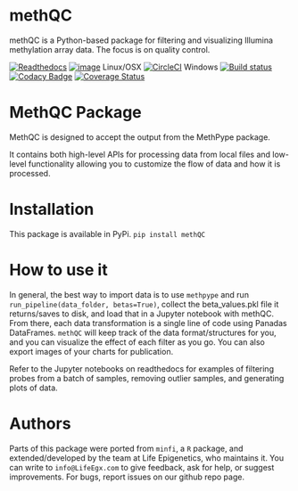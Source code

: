 # methQC
methQC is a Python-based package for filtering and visualizing Illumina methylation array data. The focus is on quality control.

[![Readthedocs](https://readthedocs.com/projects/life-epigenetics-methqc/badge/?version=latest)](https://life-epigenetics-methqc.readthedocs-hosted.com/en/latest/)
[![image](https://img.shields.io/pypi/l/pipenv.svg)](https://python.org/pypi/pipenv)
Linux/OSX [![CircleCI](https://circleci.com/gh/LifeEGX/methQC.svg?style=shield&circle-token=58a514d3924fcfe0287c109d2323b7f697956ec9)](https://circleci.com/gh/LifeEGX/methQC)
Windows [![Build status](https://ci.appveyor.com/api/projects/status/j15lpvjg1q9u2y17?svg=true)](https://ci.appveyor.com/project/life_epigenetics/methqc)
[![Codacy Badge](https://api.codacy.com/project/badge/Grade/02598852d7d34e8284e928ea6c221f1a)](https://www.codacy.com?utm_source=github.com&amp;utm_medium=referral&amp;utm_content=LifeEGX/methQC&amp;utm_campaign=Badge_Grade)
[![Coverage Status](https://coveralls.io/repos/github/LifeEGX/methQC/badge.svg?t=OVL45Q)](https://coveralls.io/github/LifeEGX/methQC)

# MethQC Package

MethQC is designed to accept the output from the MethPype package.

It contains both high-level APIs for processing data from local files and low-level functionality allowing you to customize the flow of data and how it is processed.

# Installation

This package is available in PyPi.
`pip install methQC`

# How to use it

In general, the best way to import data is to use `methpype` and run `run_pipeline(data_folder, betas=True)`, collect the beta_values.pkl file it returns/saves to disk, and load that in a Jupyter notebook with methQC. From there, each data transformation is a single line of code using Panadas DataFrames. `methQC` will keep track of the data format/structures for you, and you can visualize the effect of each filter as you go. You can also export images of your charts for publication.

Refer to the Jupyter notebooks on readthedocs for examples of filtering probes from a batch of samples, removing outlier samples, and generating plots of data.

# Authors

Parts of this package were ported from `minfi`, a `R` package, and extended/developed by the team at Life Epigenetics, who maintains it. You can write to `info@LifeEgx.com` to give feedback, ask for help, or suggest improvements. For bugs, report issues on our github repo page.

